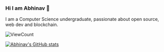 ### Hi I am Abhinav 👋

I am a Computer Science undergraduate, passionate about open source, web dev and blockchain.


![ViewCount](http://bit.ly/adrenak-github-visits)

[![Abhinav's GitHub stats](https://github-readme-stats.vercel.app/api?username=AbhinavXT&show_icons=true&theme=dark&count_private=true)](https://github.com/anuraghazra/github-readme-stats)



